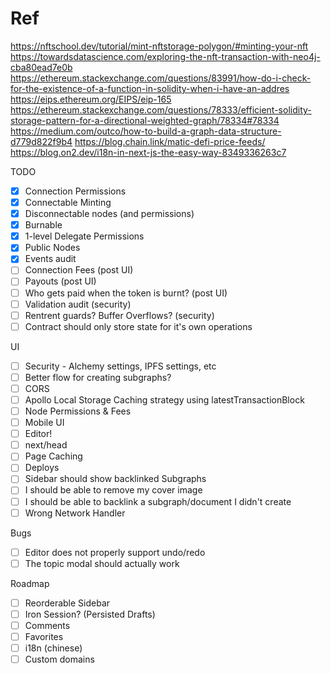 # Ref

https://nftschool.dev/tutorial/mint-nftstorage-polygon/#minting-your-nft
https://towardsdatascience.com/exploring-the-nft-transaction-with-neo4j-cba80ead7e0b
https://ethereum.stackexchange.com/questions/83991/how-do-i-check-for-the-existence-of-a-function-in-solidity-when-i-have-an-addres
https://eips.ethereum.org/EIPS/eip-165
https://ethereum.stackexchange.com/questions/78333/efficient-solidity-storage-pattern-for-a-directional-weighted-graph/78334#78334
https://medium.com/outco/how-to-build-a-graph-data-structure-d779d822f9b4
https://blog.chain.link/matic-defi-price-feeds/
https://blog.on2.dev/i18n-in-next-js-the-easy-way-8349336263c7

TODO

- [x] Connection Permissions
- [x] Connectable Minting
- [x] Disconnectable nodes (and permissions)
- [x] Burnable
- [x] 1-level Delegate Permissions
- [x] Public Nodes
- [x] Events audit
- [ ] Connection Fees (post UI)
- [ ] Payouts (post UI)
- [ ] Who gets paid when the token is burnt? (post UI)
- [ ] Validation audit (security)
- [ ] Rentrent guards? Buffer Overflows? (security)
- [ ] Contract should only store state for it's own operations

UI

- [ ] Security - Alchemy settings, IPFS settings, etc
- [ ] Better flow for creating subgraphs?
- [ ] CORS
- [ ] Apollo Local Storage Caching strategy using latestTransactionBlock
- [ ] Node Permissions & Fees
- [ ] Mobile UI
- [ ] Editor!
- [ ] next/head
- [ ] Page Caching
- [ ] Deploys
- [ ] Sidebar should show backlinked Subgraphs
- [ ] I should be able to remove my cover image
- [ ] I should be able to backlink a subgraph/document I didn't create
- [ ] Wrong Network Handler

Bugs
- [ ] Editor does not properly support undo/redo
- [ ] The topic modal should actually work

Roadmap
- [ ] Reorderable Sidebar
- [ ] Iron Session? (Persisted Drafts)
- [ ] Comments
- [ ] Favorites
- [ ] i18n (chinese)
- [ ] Custom domains
